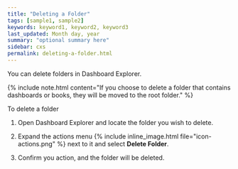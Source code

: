 ```yaml
---
title: "Deleting a Folder"
tags: [sample1, sample2]
keywords: keyword1, keyword2, keyword3
last_updated: Month day, year
summary: "optional summary here"
sidebar: cxs
permalink: deleting-a-folder.html
---
```


You can delete folders in Dashboard Explorer.

{% include note.html content="If you choose to delete a folder that contains dashboards or books, they will be moved to the root folder." %}

To delete a folder

1. Open Dashboard Explorer and locate the folder you wish to delete.

1. Expand the actions menu {% include inline_image.html file="icon-actions.png" %} next to it and select **Delete Folder**.

1. Confirm you action, and the folder will be deleted.
